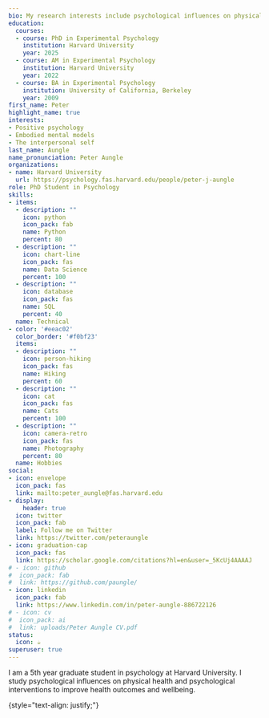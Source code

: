 ```yaml
---
bio: My research interests include psychological influences on physical health and psychological interventions to improve health outcomes.
education:
  courses:
  - course: PhD in Experimental Psychology
    institution: Harvard University
    year: 2025
  - course: AM in Experimental Psychology
    institution: Harvard University
    year: 2022
  - course: BA in Experimental Psychology
    institution: University of California, Berkeley
    year: 2009
first_name: Peter
highlight_name: true
interests:
- Positive psychology
- Embodied mental models
- The interpersonal self
last_name: Aungle
name_pronunciation: Peter Aungle
organizations:
- name: Harvard University
  url: https://psychology.fas.harvard.edu/people/peter-j-aungle
role: PhD Student in Psychology
skills:
- items:
  - description: ""
    icon: python
    icon_pack: fab
    name: Python
    percent: 80
  - description: ""
    icon: chart-line
    icon_pack: fas
    name: Data Science
    percent: 100
  - description: ""
    icon: database
    icon_pack: fas
    name: SQL
    percent: 40
  name: Technical
- color: '#eeac02'
  color_border: '#f0bf23'
  items:
  - description: ""
    icon: person-hiking
    icon_pack: fas
    name: Hiking
    percent: 60
  - description: ""
    icon: cat
    icon_pack: fas
    name: Cats
    percent: 100
  - description: ""
    icon: camera-retro
    icon_pack: fas
    name: Photography
    percent: 80
  name: Hobbies
social:
- icon: envelope
  icon_pack: fas
  link: mailto:peter_aungle@fas.harvard.edu
- display:
    header: true
  icon: twitter
  icon_pack: fab
  label: Follow me on Twitter
  link: https://twitter.com/peteraungle
- icon: graduation-cap
  icon_pack: fas
  link: https://scholar.google.com/citations?hl=en&user=_5KcUj4AAAAJ
# - icon: github
#  icon_pack: fab
#  link: https://github.com/paungle/
- icon: linkedin
  icon_pack: fab
  link: https://www.linkedin.com/in/peter-aungle-886722126
# - icon: cv
#  icon_pack: ai
#  link: uploads/Peter Aungle CV.pdf
status:
  icon: ☕️
superuser: true
---
```

I am a 5th year graduate student in psychology at Harvard University. I study psychological influences on physical health and psychological interventions to improve health outcomes and wellbeing. 


{style="text-align: justify;"}
